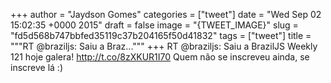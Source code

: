 
+++
author = "Jaydson Gomes"
categories = ["tweet"]
date = "Wed Sep 02 15:02:35 +0000 2015"
draft = false
image = "{TWEET_IMAGE}"
slug = "fd5d568b747bbfed35119c37b204165f50d41832"
tags = ["tweet"]
title = """RT @braziljs: Saiu a Braz..."""
+++
RT @braziljs: Saiu a BrazilJS Weekly 121 hoje galera! http://t.co/8zXKUR1I70 Quem não se inscreveu ainda, se inscreve lá :)
